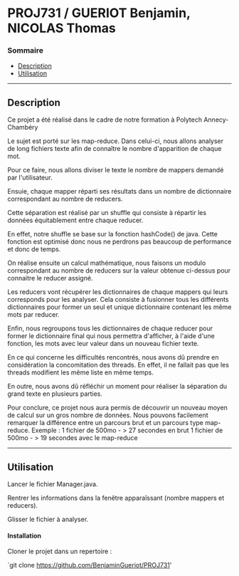 # PROJ731 / GUERIOT Benjamin, NICOLAS Thomas

### Sommaire 

- [Description](#description)
- [Utilisation](#utilisation)

---
## Description

Ce projet a été réalisé dans le cadre de notre formation à Polytech Annecy-Chambéry 

Le sujet est porté sur les map-reduce. Dans celui-ci, nous allons analyser de long fichiers texte afin de connaître le nombre d'apparition de chaque mot.

Pour ce faire, nous allons diviser le texte le nombre de mappers demandé par l'utilisateur.


Ensuie, chaque mapper réparti ses résultats dans un nombre de dictionnaire correspondant au nombre de reducers. 

Cette séparation est réalisé par un shuffle qui consiste à répartir les données équitablement entre chaque reducer.

En effet, notre shuffle se base sur la fonction hashCode() de java. Cette fonction est optimisé donc nous ne perdrons pas beaucoup de performance et donc de temps.

On réalise ensuite un calcul mathématique, nous faisons un modulo correspondant au nombre de reducers sur la valeur obtenue ci-dessus pour connaitre le reducer assigné.


Les reducers vont récupérer les dictionnaires de chaque mappers qui leurs corresponds pour les analyser. Cela consiste à fusionner tous les différents dictionnaires pour former un seul et unique dictionnaire contenant les même mots par reducer. 

Enfin, nous regroupons tous les dictionnaires de chaque reducer pour former le dictionnaire final qui nous permettra d'afficher, à l'aide d'une fonction, les mots avec leur valeur dans un nouveau fichier texte.

En ce qui concerne les difficultés rencontrés, nous avons dû prendre en considération la concomitation des threads. En effet, il ne fallait pas que les threads modifient les même liste en même temps.

En outre, nous avons dû réfléchir un moment pour réaliser la séparation du grand texte en plusieurs parties.

Pour conclure, ce projet nous aura permis de découvrir un nouveau moyen de calcul sur un gros nombre de données. Nous pouvons facilement remarquer la différence entre un parcours brut et un parcours type map-reduce.
Exemple : 
  1 fichier de 500mo - > 27 secondes en brut
  1 fichier de 500mo - > 19 secondes avec le map-reduce 


---
## Utilisation

Lancer le fichier Manager.java.

Rentrer les informations dans la fenêtre apparaîssant (nombre mappers et reducers).

Glisser le fichier à analyser.

#### Installation

Cloner le projet dans un repertoire : 

`git  clone https://github.com/BenjaminGueriot/PROJ731'
